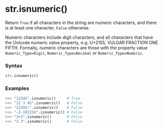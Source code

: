 # str.isnumeric()

Return `True` if all characters in the string are numeric characters, and there is at least one character, `False` otherwise.

Numeric characters include digit characters, and all characters that have the Unicode numeric value property, e.g. U+2155, VULGAR FRACTION ONE FIFTH. Formally, numeric characters are those with the property value `Numeric_Type=Digit`, `Numeric_Type=Decimal` or `Numeric_Type=Numeric`.

### Syntax

```python
str.isnumeric()
```

### Examples

```python
>>> "12345".isnumeric()     # True
>>> "12 3 45".isnumeric()   # False
>>> "12345!".isnumeric()    # False
>>> "-2-101234".isnumeric() # False
>>> "3+3".isnumeric()       # False
>>> "3.3".isnumeric()       # False
```
